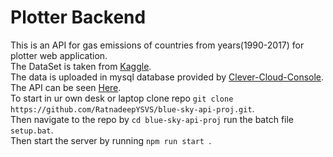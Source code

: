 # Plotter Backend  
This is an API for gas emissions of countries from years(1990-2017) for plotter web application.   
The DataSet is taken from [Kaggle](https://kaggle.com).   
The data is uploaded in mysql database provided by [Clever-Cloud-Console](https://console.clever-cloud.com/).  
The API can be seen [Here](https://bsky-api-proj.herokuapp.com/).   
To start in ur own desk or laptop clone repo `git clone https://github.com/RatnadeepYSVS/blue-sky-api-proj.git`.  
Then navigate to the repo by `cd blue-sky-api-proj` run the batch file `setup.bat`.       
Then start the server by running `npm run start `.  
